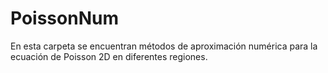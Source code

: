 # PoissonNum
En esta carpeta se encuentran métodos de aproximación numérica para la ecuación de Poisson 2D en diferentes regiones.
